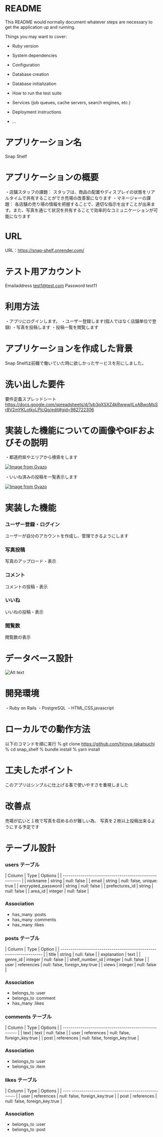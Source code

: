 # README

This README would normally document whatever steps are necessary to get the
application up and running.

Things you may want to cover:

* Ruby version

* System dependencies

* Configuration

* Database creation

* Database initialization

* How to run the test suite

* Services (job queues, cache servers, search engines, etc.)

* Deployment instructions

* ...

# アプリケーション名
  Snap Shelf

  # アプリケーションの概要
  ・店舗スタッフの課題：
  スタッフは、商品の配置やディスプレイの状態をリアルタイムで共有することができ売場の改善案になります
  ・マネージャーの課題：
  各店舗の売り場の情報を把握することで、適切な指示を出すことが出来ます。また、写真を通じて状況を共有することで効率的なコミュニケーションが可能になります

  # URL
  URL：https://snap-shelf.onrender.com/

  # テスト用アカウント
  Emailaddress test1@test.com
  Password test11

  # 利用方法
  ・アプリにログインします。
  ・ユーザー登録します(個人ではなく店舗単位で登録)
  ・写真を投稿します
  ・投稿一覧を閲覧します

  # アプリケーションを作成した背景
  Snap Shelfは前職で働いていた時に欲しかったサービスを形にしました。

  # 洗い出した要件
  要件定義スプレッドシート
  https://docs.google.com/spreadsheets/d/1yb3qXSXZ4kRwwwiILxABwoMsSr8V2mYKLotkyLPIcQg/edit#gid=982722306

  # 実装した機能についての画像やGIFおよびその説明
  ・都道府県やエリアから検索をします
  
  [![Image from Gyazo](https://i.gyazo.com/dd329bfbd7df037c1ee4f8c51650e0ef.gif)](https://gyazo.com/dd329bfbd7df037c1ee4f8c51650e0ef)

  ・いいね済みの投稿を一覧表示します

  [![Image from Gyazo](https://i.gyazo.com/0138225c49f5d32613daf70183eed992.gif)](https://gyazo.com/0138225c49f5d32613daf70183eed992)

  # 実装した機能
  ### ユーザー登録・ログイン
  ユーザーが自分のアカウントを作成し、管理できるようにします

  ### 写真投稿 
  写真のアップロード・表示

  ### コメント
  コメントの投稿・表示

  ### いいね
  いいねの投稿・表示

  ### 閲覧数
  閲覧数の表示  

  # データベース設計
  ![Alt text](image1.png)

  # 開発環境
  ・Ruby on Rails
  ・PostgreSQL
  ・HTML,CSS,javascript

  # ローカルでの動作方法
  以下のコマンドを順に実行
  % git clone https://github.com/hiroya-takatsuchi
  % cd snap_shelf
  % bundle install
  % yarn install

  # 工夫したポイント
  このアプリはシンプルに仕上げる事で使いやすさを重視しました

  # 改善点
  売場が広いと１枚で写真を収めるのが難しい為、
  写真を２枚以上投稿出来るようにする予定です
  
# テーブル設計

  ### users テーブル
  | Column             | Type    | Options                   |
  | -------------------------------------------------------- |
  | nickname           | string  | null: false               |
  | email              | string  | null: false, unique: true |
  | encrypted_password | string  | null: false               |
  | prefectures_id     | string  | null: false               |
  | area_id            | integer | null: false               |
 
  ### Association
  - has_many :posts
  - has_many :comments
  - has_many :likes

  ### posts テーブル
  | Column             | Type            | Option                        |
  | -------------------------------------------------------------------- |
  | title              | string          | null: false                   |
  | explanation        | text            | 
  | genre_id           | integer         | null: false                   |
  | shelf_number_id    | integer         | null: false                   |
  | user               | references      | null: false, foreign_key:true |
  | views              | integer         | null: false                   |

  ### Association
  - belongs_to :user
  - belongs_to :comment
  - has_many :likes

  ### comments テーブル
  | Column  | Type         | Options                       |
  | ------------------------------------------------------ |
  | text    | text         | null: false                   |
  | user    | references   | null: false, foreign_key:true |
  | post    | references   | null: false, foreign_key:true |

  ### Association
  - belongs_to :user
  - belongs_to :item

  ### likes テーブル
  | Column  | Type         | Options                       |
  | ---- ------------------------------------------------- |
  | user    | references   | null: false, foreign_key:true |
  | post    | references   | null: false, foreign_key:true |
  ### Association
  - belongs_to :user
  - belongs_to :post